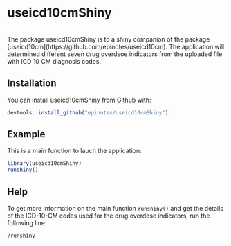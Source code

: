 # useicd10cmShiny

<!-- badges: start -->
<!-- badges: end -->

</br>
The package useicd10cmShiny is to a shiny companion of the package [useicd10cm](https://github.com/epinotes/useicd10cm).
The application will determined different seven drug overdsoe indicators from the uploaded file with ICD 10 CM diagnosis codes.
</br>

## Installation

You can install useicd10cmShiny from [Github](https://github.com/epinotes/useicd10cmShiny) with:

``` r
devtools::install_github("epinotes/useicd10cmShiny")
```

## Example

This is a main function to lauch the application:

``` r
library(useicd10cmShiny)
runshiny()

```

## Help   

To get more information on the main function `runshiny()` and get the details of the ICD-10-CM codes used for the drug overdose indicators, run the following line:

``` r
?runshiny

```

